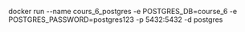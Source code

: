 docker run --name cours_6_postgres -e POSTGRES_DB=course_6 -e POSTGRES_PASSWORD=postgres123 -p 5432:5432 -d postgres

